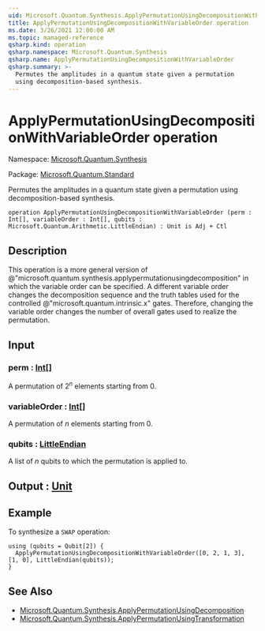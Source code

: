 ```yaml
---
uid: Microsoft.Quantum.Synthesis.ApplyPermutationUsingDecompositionWithVariableOrder
title: ApplyPermutationUsingDecompositionWithVariableOrder operation
ms.date: 3/26/2021 12:00:00 AM
ms.topic: managed-reference
qsharp.kind: operation
qsharp.namespace: Microsoft.Quantum.Synthesis
qsharp.name: ApplyPermutationUsingDecompositionWithVariableOrder
qsharp.summary: >-
  Permutes the amplitudes in a quantum state given a permutation
  using decomposition-based synthesis.
---
```


# ApplyPermutationUsingDecompositionWithVariableOrder operation

Namespace: [Microsoft.Quantum.Synthesis](xref:Microsoft.Quantum.Synthesis)

Package: [Microsoft.Quantum.Standard](https://nuget.org/packages/Microsoft.Quantum.Standard)


Permutes the amplitudes in a quantum state given a permutationusing decomposition-based synthesis.

```qsharp
operation ApplyPermutationUsingDecompositionWithVariableOrder (perm : Int[], variableOrder : Int[], qubits : Microsoft.Quantum.Arithmetic.LittleEndian) : Unit is Adj + Ctl
```


## Description

This operation is a more general version of @"microsoft.quantum.synthesis.applypermutationusingdecomposition"in which the variable order can be specified. A different variable orderchanges the decomposition sequence and the truth tables used for thecontrolled @"microsoft.quantum.intrinsic.x" gates.  Therefore, changing thevariable order changes the number of overall gates used to realize thepermutation.

## Input

### perm : [Int](xref:microsoft.quantum.lang-ref.int)[]

A permutation of $2^n$ elements starting from 0.


### variableOrder : [Int](xref:microsoft.quantum.lang-ref.int)[]

A permutation of $n$ elements starting from 0.


### qubits : [LittleEndian](xref:Microsoft.Quantum.Arithmetic.LittleEndian)

A list of $n$ qubits to which the permutation is applied to.



## Output : [Unit](xref:microsoft.quantum.lang-ref.unit)



## Example

To synthesize a `SWAP` operation:```qsharpusing (qubits = Qubit[2]) {  ApplyPermutationUsingDecompositionWithVariableOrder([0, 2, 1, 3], [1, 0], LittleEndian(qubits));}```

## See Also

- [Microsoft.Quantum.Synthesis.ApplyPermutationUsingDecomposition](xref:Microsoft.Quantum.Synthesis.ApplyPermutationUsingDecomposition)
- [Microsoft.Quantum.Synthesis.ApplyPermutationUsingTransformation](xref:Microsoft.Quantum.Synthesis.ApplyPermutationUsingTransformation)